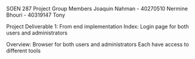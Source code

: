 SOEN 287 Project
Group Members
Joaquin Nahman - 40270510
Nermine Bhouri - 40319147
Tony


Project Deliverable 1:
From end implementation
Index:
Login page for both users and administrators


Overview:
Browser for both users and administrators
Each have access to different tools




